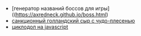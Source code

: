 * [генератор названий боссов для игры]((https://axredneck.github.io/boss.html)
* [санкционный голландский сыр с чудо-плесенью](https://axredneck.github.io/mandelplox.html)
* [циклодол на javascript](https://axredneck.github.io/cyclodoli.html)
